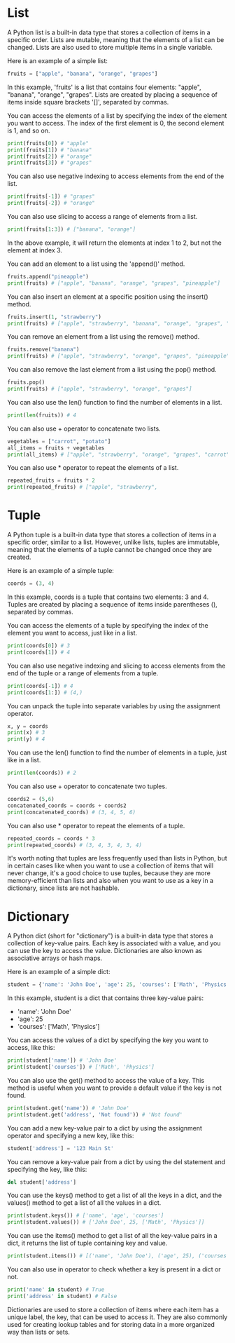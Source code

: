 # List

A Python list is a built-in data type that stores a collection of items in a specific order. 
Lists are mutable, meaning that the elements of a list can be changed. 
Lists are also used to store multiple items in a single variable.

Here is an example of a simple list:

```python
fruits = ["apple", "banana", "orange", "grapes"]
```

In this example, 'fruits' is a list that contains four elements: "apple", "banana", "orange", "grapes". 
Lists are created by placing a sequence of items inside square brackets '[]', separated by commas.

You can access the elements of a list by specifying the index of the element you want to access. 
The index of the first element is 0, the second element is 1, and so on.

```python
print(fruits[0]) # "apple"
print(fruits[1]) # "banana"
print(fruits[2]) # "orange"
print(fruits[3]) # "grapes"
```

You can also use negative indexing to access elements from the end of the list.

```python
print(fruits[-1]) # "grapes"
print(fruits[-2]) # "orange"
```

You can also use slicing to access a range of elements from a list.

```python
print(fruits[1:3]) # ["banana", "orange"]
```

In the above example, it will return the elements at index 1 to 2, but not the element at index 3.

You can add an element to a list using the 'append()' method.

```python
fruits.append("pineapple")
print(fruits) # ["apple", "banana", "orange", "grapes", "pineapple"]
```

You can also insert an element at a specific position using the insert() method.

```python
fruits.insert(1, "strawberry")
print(fruits) # ["apple", "strawberry", "banana", "orange", "grapes", "pineapple"]
```

You can remove an element from a list using the remove() method.

```python
fruits.remove("banana")
print(fruits) # ["apple", "strawberry", "orange", "grapes", "pineapple"]
```

You can also remove the last element from a list using the pop() method.

```python
fruits.pop()
print(fruits) # ["apple", "strawberry", "orange", "grapes"]
```

You can also use the len() function to find the number of elements in a list.

```python
print(len(fruits)) # 4
```

You can also use + operator to concatenate two lists.

```python
vegetables = ["carrot", "potato"]
all_items = fruits + vegetables
print(all_items) # ["apple", "strawberry", "orange", "grapes", "carrot", "potato"]
```

You can also use * operator to repeat the elements of a list.

```python
repeated_fruits = fruits * 2
print(repeated_fruits) # ["apple", "strawberry",
```


# Tuple

A Python tuple is a built-in data type that stores a collection of items in a specific order, similar to a list. 
However, unlike lists, tuples are immutable, meaning that the elements of a tuple cannot be changed once they are created.

Here is an example of a simple tuple:

```python
coords = (3, 4)
```

In this example, coords is a tuple that contains two elements: 3 and 4. Tuples are created by placing a sequence of items inside parentheses (), separated by commas.

You can access the elements of a tuple by specifying the index of the element you want to access, just like in a list.

```python
print(coords[0]) # 3
print(coords[1]) # 4
```

You can also use negative indexing and slicing to access elements from the end of the tuple or a range of elements from a tuple.

```python
print(coords[-1]) # 4
print(coords[1:]) # (4,)
```

You can unpack the tuple into separate variables by using the assignment operator.

```python
x, y = coords
print(x) # 3
print(y) # 4
```

You can use the len() function to find the number of elements in a tuple, just like in a list.

```python
print(len(coords)) # 2
```

You can also use + operator to concatenate two tuples.

```python
coords2 = (5,6)
concatenated_coords = coords + coords2
print(concatenated_coords) # (3, 4, 5, 6)
```

You can also use * operator to repeat the elements of a tuple.

```python
repeated_coords = coords * 3
print(repeated_coords) # (3, 4, 3, 4, 3, 4)
```

It's worth noting that tuples are less frequently used than lists in Python, but in certain cases like when you want to use a collection of items that will never change, it's a good choice to use tuples, because they are more memory-efficient than lists and also when you want to use as a key in a dictionary, since lists are not hashable.


# Dictionary

A Python dict (short for "dictionary") is a built-in data type that stores a collection of key-value pairs. Each key is associated with a value, and you can use the key to access the value. Dictionaries are also known as associative arrays or hash maps.

Here is an example of a simple dict:

```python
student = {'name': 'John Doe', 'age': 25, 'courses': ['Math', 'Physics']}
```

In this example, student is a dict that contains three key-value pairs:

* 'name': 'John Doe'
* 'age': 25
* 'courses': ['Math', 'Physics']

You can access the values of a dict by specifying the key you want to access, like this:

```python
print(student['name']) # 'John Doe'
print(student['courses']) # ['Math', 'Physics']
```

You can also use the get() method to access the value of a key. This method is useful when you want to provide a default value if the key is not found.

```python
print(student.get('name')) # 'John Doe'
print(student.get('address', 'Not found')) # 'Not found'
```

You can add a new key-value pair to a dict by using the assignment operator and specifying a new key, like this:

```python
student['address'] = '123 Main St'
```

You can remove a key-value pair from a dict by using the del statement and specifying the key, like this:

```python
del student['address']
```

You can use the keys() method to get a list of all the keys in a dict, and the values() method to get a list of all the values in a dict.

```python
print(student.keys()) # ['name', 'age', 'courses']
print(student.values()) # ['John Doe', 25, ['Math', 'Physics']]
```

You can use the items() method to get a list of all the key-value pairs in a dict, it returns the list of tuple containing key and value.

```python
print(student.items()) # [('name', 'John Doe'), ('age', 25), ('courses', ['Math', 'Physics'])]
```

You can also use in operator to check whether a key is present in a dict or not.

```python
print('name' in student) # True
print('address' in student) # False
```

Dictionaries are used to store a collection of items where each item has a unique label, the key, that can be used to access it. They are also commonly used for creating lookup tables and for storing data in a more organized way than lists or sets.
